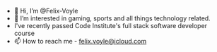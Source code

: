 - 👋 Hi, I’m @Felix-Voyle
- 👀 I’m interested in gaming, sports and all things technology related.
- I've recently passed Code Institute's full stack software developer course
- 📫 How to reach me - felix.voyle@icloud.com

<!---
Felix-Voyle/Felix-Voyle is a ✨ special ✨ repository because its `README.md` (this file) appears on your GitHub profile.
You can click the Preview link to take a look at your changes.
--->
